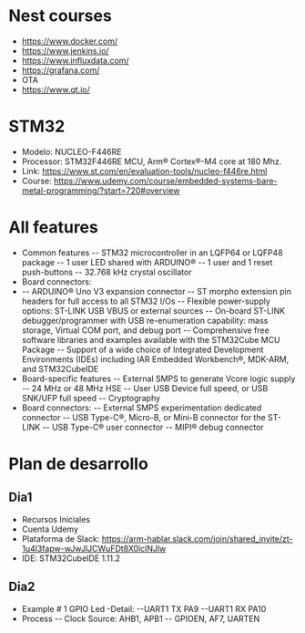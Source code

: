 # Nest courses
- https://www.docker.com/
- https://www.jenkins.io/
- https://www.influxdata.com/
- https://grafana.com/
- OTA
- https://www.qt.io/

# STM32
- Modelo: NUCLEO-F446RE
- Processor: STM32F446RE MCU, Arm® Cortex®-M4 core at 180 Mhz.
- Link: https://www.st.com/en/evaluation-tools/nucleo-f446re.html
- Course: https://www.udemy.com/course/embedded-systems-bare-metal-programming/?start=720#overview

# All features
- Common features
-- STM32 microcontroller in an LQFP64 or LQFP48 package
-- 1 user LED shared with ARDUINO®
-- 1 user and 1 reset push-buttons
-- 32.768 kHz crystal oscillator
- Board connectors:
- -- ARDUINO® Uno V3 expansion connector
-- ST morpho extension pin headers for full access to all STM32 I/Os
-- Flexible power-supply options: ST-LINK USB VBUS or external sources
-- On-board ST-LINK debugger/programmer with USB re-enumeration capability: mass storage, Virtual COM port, and debug port
-- Comprehensive free software libraries and examples available with the STM32Cube MCU Package
-- Support of a wide choice of Integrated Development Environments (IDEs) including IAR Embedded Workbench®, MDK-ARM, and STM32CubeIDE
- Board-specific features
-- External SMPS to generate Vcore logic supply
-- 24 MHz or 48 MHz HSE
-- User USB Device full speed, or USB SNK/UFP full speed
-- Cryptography
- Board connectors:
-- External SMPS experimentation dedicated connector
-- USB Type-C®, Micro-B, or Mini-B connector for the ST-LINK
-- USB Type-C® user connector
-- MIPI® debug connector

# Plan de desarrollo
## Dia1
- Recursos Iniciales
- Cuenta Udemy
- Plataforma de Slack: https://arm-hablar.slack.com/join/shared_invite/zt-1u4l3fapw-wJwJlJCWuFDt8X0lclNJlw 
- IDE: STM32CubeIDE 1.11.2
## Dia2
- Example # 1 GPIO Led
-Detail:
--UART1 TX PA9
--UART1 RX PA10
- Process
-- Clock Source: AHB1, APB1
-- GPIOEN, AF7, UARTEN
